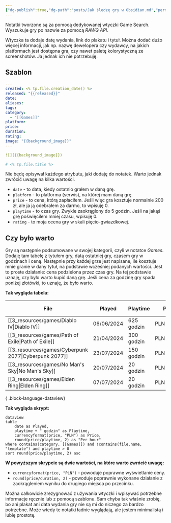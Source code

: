 ```yaml
---
{"dg-publish":true,"dg-path":"posts/Jak śledzę gry w Obsidian.md","permalink":"/posts/jak-sledze-gry-w-obsidian/","tags":["WeblogPoMo2024","Obsidian"],"updated":"2024-05-07"}
---
```



Notatki tworzone są za pomocą dedykowanej wtyczki Game Search. Wyszukuje gry po nazwie za pomocą *RAWG API*.

Wtyczka ta dodaje datę wydania, link do plakatu i tytuł. Można dodać dużo więcej informacji, jak np. nazwę dewelopera czy wydawcy, na jakich platformach jest dostępna gra, czy nawet paletę kolorystyczną ze screenshotów. Ja jednak ich nie potrzebuję.

## Szablon

```yaml
---
created: <% tp.file.creation_date() %>
released: "{{released}}"
date: 
aliases: 
tags: 
category:
  - "[[Games]]"
platform: 
price: 
duration: 
rating: 
image: "{{background_image}}"
---

![]({{background_image}})

# <% tp.file.title %>

```

Nie będę opisywał każdego atrybutu, jaki dodaję do notatek. Warto jednak zwrócić uwagę na kilka wartości.

- `date` - to data, kiedy ostatnio grałem w daną grę.
- `platform` - to platforma (serwis), na której mam daną grę.
- `price` - to cena, którą zapłaciłem. Jeśli więc gra kosztuje normalnie 200 zł, ale ja ją odebrałem za darmo, to wpisuję 0.
- `playtime` - to czas gry. Zwykle zaokrąglony do 5 godzin. Jeśli na jakąś grę poświęciłem mniej czasu, wpisuję 0.
- `rating` - to moja ocena gry w skali pięcio-gwiazdkowej.

## Czy było warto

Gry są następnie podsumowane w swojej kategorii, czyli w notatce *Games*. Dodaję tam tabelę z tytułem gry, datą ostatniej gry, czasem gry w godzinach i ceną. Następnie przy każdej grze jest napisane, ile kosztuje mnie granie w dany tytuł, na podstawie wcześniej podanych wartości. Jest to proste działanie: cena podzielona przez czas gry. Na tej podstawie uznaję, czy było warto kupić daną grę. Jeśli cena za godzinę gry spada poniżej złotówki, to uznaję, że było warto.

**Tak wygląda tabela:**

| File                                                    | Played     | Playtime   | Price      | Per hour |
| ------------------------------------------------------- | ---------- | ---------- | ---------- | -------- |
| [[3_resources/games/Diablo IV\|Diablo IV]]           | 06/06/2024 | 625 godzin | PLN 349.00 | 0.56     |
| [[3_resources/games/Path of Exile\|Path of Exile]]   | 21/04/2024 | 300 godzin | PLN 210.00 | 0.7      |
| [[3_resources/games/Cyberpunk 2077\|Cyberpunk 2077]] | 23/07/2024 | 150 godzin | PLN 203.50 | 1.36     |
| [[3_resources/games/No Man's Sky\|No Man's Sky]]     | 20/07/2024 | 20 godzin  | PLN 109.50 | 5.47     |
| [[3_resources/games/Elden Ring\|Elden Ring]]         | 07/07/2024 | 20 godzin  | PLN 197.34 | 9.87     |

{ .block-language-dataview}

**Tak wygląda skrypt:**

```
dataview
table
	date as Played,
	playtime + " godzin" as Playtime,
	currencyformat(price, "PLN") as Price,
	round(price/playtime, 2) as "Per hour"
where contains(category, [[Games]]) and !contains(file.name, "template") and playtime > 0
sort round(price/playtime, 2) asc
```

**W powyższym skrypcie są dwie wartości, na które warto zwrócić uwagę:**

- `currencyformat(price, "PLN")` - powoduje poprawne wyświetlanie ceny.
- `round(price/duration, 2)` - powoduje poprawnie wykonane działanie z zaokrągleniem wyniku do drugiego miejsca po przecinku.

Można całkowicie zrezygnować z używania wtyczki i wpisywać potrzebne informacje ręcznie lub z pomocą szablonu. Sam chyba tak właśnie zrobię, bo ani plakat ani data wydania gry nie są mi do niczego za bardzo potrzebne. Może wtedy te notatki ładnie wyglądają, ale jestem minimalistą i lubię prostotę.

